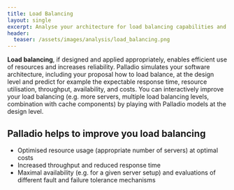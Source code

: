 ```yaml
---
title: Load Balancing
layout: single
excerpt: Analyse your architecture for load balancing capabilities and advantages.
header:
  teaser: /assets/images/analysis/load_balancing.png
---
```


**Load balancing**, if designed and applied appropriately, enables efficient use of resources and increases reliability. Palladio simulates your software architecture, including your proposal how to load balance, at the design level and predict for example the expectable response time, resource utilisation, throughput, availability, and costs. You can interactively improve your load balancing (e.g. more servers, multiple load balancing levels, combination with cache components) by playing with Palladio models at the design level. 

## Palladio helps to improve you load balancing

- Optimised resource usage (appropriate number of servers) at optimal costs
- Increased throughput and reduced response time
- Maximal availability (e.g. for a given server setup) and evaluations of different fault and failure tolerance mechanisms
